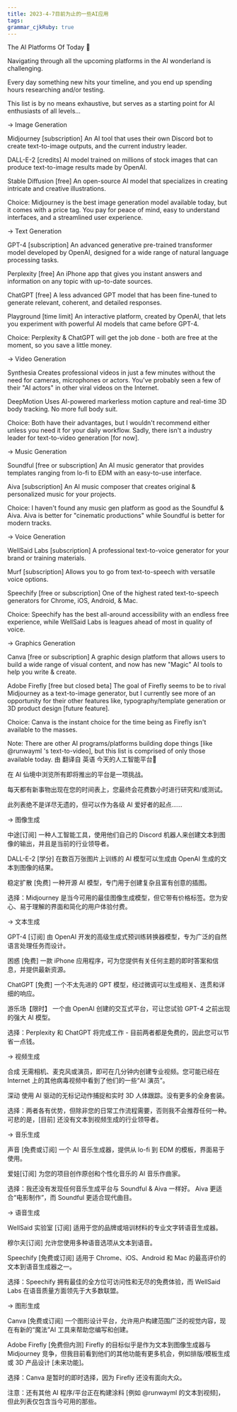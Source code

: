```yaml
---
title: 2023-4-7目前为止的一些AI应用
tags: 
grammar_cjkRuby: true
---
```



The AI Platforms Of Today 🦾

Navigating through all the upcoming platforms in the AI wonderland is challenging.

Every day something new hits your timeline, and you end up spending hours researching and/or testing.

This list is by no means exhaustive, but serves as a starting point for AI enthusiasts of all levels...

→ Image Generation

Midjourney [subscription]
An AI tool that uses their own Discord bot to create text-to-image outputs, and the current industry leader.

DALL-E-2 [credits]
AI model trained on millions of stock images that can produce text-to-image results made by OpenAI.

Stable Diffusion [free]
An open-source AI model that specializes in creating intricate and creative illustrations.

Choice: Midjourney is the best image generation model available today, but it comes with a price tag. You pay for peace of mind, easy to understand interfaces, and a streamlined user experience.

→ Text Generation

GPT-4 [subscription]
An advanced generative pre-trained transformer model developed by OpenAI, designed for a wide range of natural language processing tasks.

Perplexity [free]
An iPhone app that gives you instant answers and information on any topic with up-to-date sources. 

ChatGPT [free]
A less advanced GPT model that has been fine-tuned to generate relevant, coherent, and detailed responses.

Playground [time limit]
An interactive platform, created by OpenAI, that lets you experiment with powerful AI models that came before GPT-4.

Choice: Perplexity & ChatGPT will get the job done - both are free at the moment, so you save a little money.

→ Video Generation

Synthesia
Creates professional videos in just a few minutes without the need for cameras, microphones or actors. You've probably seen a few of their "AI actors" in other viral videos on the Internet.

DeepMotion
Uses AI-powered markerless motion capture and real-time 3D body tracking. No more full body suit.

Choice: Both have their advantages, but I wouldn't recommend either unless you need it for your daily workflow. Sadly, there isn't a industry leader for text-to-video generation [for now].

→ Music Generation

Soundful [free or subscription]
An AI music generator that provides templates ranging from lo-fi to EDM with an easy-to-use interface.

Aiva [subscription]
An AI music composer that creates original & personalized music for your projects.

Choice: I haven't found any music gen platform as good as the Soundful & Aiva. Aiva is better for "cinematic productions" while Soundful is better for modern tracks.

→ Voice Generation

WellSaid Labs [subscription]
A professional text-to-voice generator for your brand or training materials. 

Murf [subscription]
Allows you to go from text-to-speech with versatile voice options.

Speechify [free or subscription]
One of the highest rated text-to-speech generators for Chrome, iOS, Android, & Mac. 

Choice: Speechify has the best all-around accessibility with an endless free experience, while WellSaid Labs is leagues ahead of most in quality of voice.

→ Graphics Generation

Canva [free or subscription]
A graphic design platform that allows users to build a wide range of visual content, and now has new "Magic" AI tools to help you write & create.

Adobe Firefly [free but closed beta]
The goal of Firefly seems to be to rival Midjourney as a text-to-image generator, but I currently see more of an opportunity for their other features like, typography/template generation or 3D product design [future feature].

Choice: Canva is the instant choice for the time being as Firefly isn't available to the masses.

Note: There are other AI programs/platforms building dope things [like 
@runwayml
's text-to-video], but this list is comprised of only those available today.
由
翻译自 英语
今天的人工智能平台🦾

在 AI 仙境中浏览所有即将推出的平台是一项挑战。

每天都有新事物出现在您的时间表上，您最终会花费数小时进行研究和/或测试。

此列表绝不是详尽无遗的，但可以作为各级 AI 爱好者的起点......

→ 图像生成

中途[订阅]
一种人工智能工具，使用他们自己的 Discord 机器人来创建文本到图像的输出，并且是当前的行业领导者。

DALL-E-2 [学分]
在数百万张图片上训练的 AI 模型可以生成由 OpenAI 生成的文本到图像的结果。

稳定扩散 [免费]
一种开源 AI 模型，专门用于创建复杂且富有创意的插图。

选择：Midjourney 是当今可用的最佳图像生成模型，但它带有价格标签。您为安心、易于理解的界面和简化的用户体验付费。

→ 文本生成

GPT-4 [订阅]
由 OpenAI 开发的高级生成式预训练转换器模型，专为广泛的自然语言处理任务而设计。

困惑 [免费]
一款 iPhone 应用程序，可为您提供有关任何主题的即时答案和信息，并提供最新资源。

ChatGPT [免费]
一个不太先进的 GPT 模型，经过微调可以生成相关、连贯和详细的响应。

游乐场【限时】
一个由 OpenAI 创建的交互式平台，可让您试验 GPT-4 之前出现的强大 AI 模型。

选择：Perplexity 和 ChatGPT 将完成工作 - 目前两者都是免费的，因此您可以节省一点钱。

→ 视频生成

合成
无需相机、麦克风或演员，即可在几分钟内创建专业视频。您可能已经在 Internet 上的其他病毒视频中看到了他们的一些“AI 演员”。

深动
使用 AI 驱动的无标记动作捕捉和实时 3D 人体跟踪。没有更多的全身套装。

选择：两者各有优势，但除非您的日常工作流程需要，否则我不会推荐任何一种。可悲的是，[目前] 还没有文本到视频生成的行业领导者。

→ 音乐生成

声音 [免费或订阅]
一个 AI 音乐生成器，提供从 lo-fi 到 EDM 的模板，界面易于使用。

爱娃[订阅]
为您的项目创作原创和个性化音乐的 AI 音乐作曲家。

选择：我还没有发现任何音乐生成平台与 Soundful & Aiva 一样好。 Aiva 更适合“电影制作”，而 Soundful 更适合现代曲目。

→ 语音生成

WellSaid 实验室 [订阅]
适用于您的品牌或培训材料的专业文字转语音生成器。

穆尔夫[订阅]
允许您使用多种语音选项从文本到语音。

Speechify [免费或订阅]
适用于 Chrome、iOS、Android 和 Mac 的最高评价的文本到语音生成器之一。

选择：Speechify 拥有最佳的全方位可访问性和无尽的免费体验，而 WellSaid Labs 在语音质量方面领先于大多数联盟。

→ 图形生成

Canva [免费或订阅]
一个图形设计平台，允许用户构建范围广泛的视觉内容，现在有新的“魔法”AI 工具来帮助您编写和创建。

Adobe Firefly [免费但内测]
Firefly 的目标似乎是作为文本到图像生成器与 Midjourney 竞争，但我目前看到他们的其他功能有更多机会，例如排版/模板生成或 3D 产品设计 [未来功能]。

选择：Canva 是暂时的即时选择，因为 Firefly 还没有面向大众。

注意：还有其他 AI 程序/平台正在构建涂料 [例如
@runwayml
的文本到视频]，但此列表仅包含当今可用的那些。